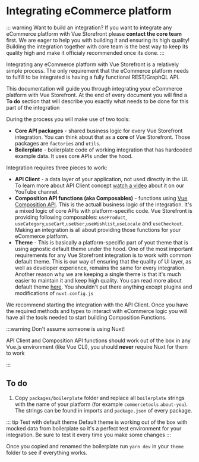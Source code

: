 # Integrating eCommerce platform 


::: warning Want to build an integration?
If you want to integrate any eCommerce platform with Vue Storefront please **contact the core team** first. We are eager to help you with building it and ensuring its high quality! Building the integration together with core team is the best way to keep its quality high and make it officialy recommended once its done.
:::

Integrating any eCommerce platform with Vue Storefront is a relatively simple process. The only requirement that the eCommerce platform needs to fulfill to be integrated is having a fully functional REST/GraphQL API.

This documentation will guide you through integrating your eCommerce platform with Vue Storefront. At the end of every document you will find a **To do** section that will describe you exactly what needs to be done for this part of the integration

During the process you will make use of two tools:

- **Core API packages** - shared business logic for every Vue Storefront integration. You can think about that as a __core__ of Vue Storefront. Those packages are `factories` and `utils`.
- **Boilerplate** - boilerplate code of working integration that has hardcoded example data. It uses core APIs under the hood.

Integration requires three pieces to work:

- **API Client** - a data layer of your application, not used directly in the UI. To learn more about API Client concept [watch a video](https://www.youtube.com/watch?v=vsibXtu4GAA&t=59s) about it on our YouTube channel.
- **Composition API functions (aka Composables)** - functions using [Vue Composition API](https://vue-composition-api-rfc.netlify.com/). This is the actuall business logic of the integration. It's a mixed logic of core APIs with platform-specific code. Vue Storefront is providing following composables: `useProduct`, `useCategory`,`useCart`,`useUser`,`useWishlist`,`useLocale` and `useCheckout`. Making an integration is all about providing those functions for your eCommerce platform.
- **Theme** - This is basically a platform-specific part of yout theme that is using agnostic default theme under the hood.
One of the most important requirements for any Vue Storefront integration is to work with common default theme. This is our way of ensuring that the quality of UI layer, as well as developer experience, remains the same for every integration. Another reason why we are keeping a single theme is that it's much easier to maintain it and keep high quality. You can read more about default theme [here](./contributing/themes.html). You shouldn't put there anything except plugins and modifications of `nuxt.config.js`

We recommend starting the integration with the API Client. Once you have the required methods and types to interact with eCommerce logic you will have all the tools needed to start building Composition Functions.

:::warning Don't assume someone is using Nuxt!

API Client and Composition API functions should work out of the box in any Vue.js environment (like Vue CLI), you should **never** require Nuxt for them to work

:::
## To do

1. Copy `packages/boilerplate` folder and replace all `boilerplate` strings with the name of your platform (for example `commercetools` `about-you`). The strings can be found in imports and `package.json` of every package. 

::: tip Test with default theme
Default theme is working out of the box with mocked data from boilerplate so it's a perfect test environment for your integration. Be sure to test it every time you make some changes
:::

Once you copied and renamed the boilerplate run `yarn dev` in your `theme` folder to see if everything works.